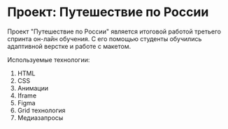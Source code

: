 # Проект: Путешествие по России

Проект "Путешествие по России" является итоговой работой третьего спринта он-лайн обучения. С его помощью студенты обучились адаптивной верстке и работе с макетом.  
  
Используемые технологии:  
1. HTML
2. CSS
3. Анимации
4. Iframe
5. Figma
6. Grid технология
7. Медиазапросы
